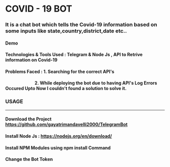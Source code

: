 #  COVID - 19 BOT

### It is a chat bot which tells the Covid-19 information based on some inputs like state,country,district,date etc..

#### Demo</h2>

#### Technologies & Tools Used :  Telegram & Node Js , API to Retrive information on Covid-19

#### Problems Faced :  1. Searching for the correct API's
####                   &nbsp;&nbsp;&nbsp;&nbsp;&nbsp;&nbsp;&nbsp;&nbsp;&nbsp;&nbsp;&nbsp;&nbsp;&nbsp;&nbsp;&nbsp;&nbsp;&nbsp;&nbsp;&nbsp;&nbsp;&nbsp;&nbsp;&nbsp;&nbsp;&nbsp;&nbsp;&nbsp; 2. While deploying the bot due to having API's Log Errors Occured Upto Now I couldn't found a solution to solve it.

### USAGE
------------------------------------------------------
#### Download the Project https://github.com/gayatrimandavelli2000/TelegramBot
#### Install Node Js : https://nodejs.org/en/download/
#### Install NPM Modules using npm install Command
#### Change the Bot Token 
